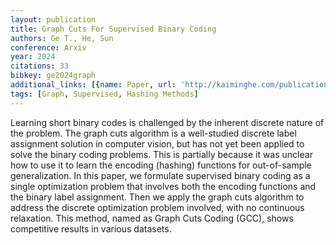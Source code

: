 ```yaml
---
layout: publication
title: Graph Cuts For Supervised Binary Coding
authors: Ge T., He, Sun
conference: Arxiv
year: 2024
citations: 33
bibkey: ge2024graph
additional_links: [{name: Paper, url: 'http://kaiminghe.com/publications/eccv14gcc.pdf'}]
tags: [Graph, Supervised, Hashing Methods]
---
```

Learning short binary codes is challenged by the inherent discrete
nature of the problem. The graph cuts algorithm is a well-studied
discrete label assignment solution in computer vision, but has not yet
been applied to solve the binary coding problems. This is partially because
it was unclear how to use it to learn the encoding (hashing) functions
for out-of-sample generalization. In this paper, we formulate supervised
binary coding as a single optimization problem that involves both
the encoding functions and the binary label assignment. Then we apply
the graph cuts algorithm to address the discrete optimization problem
involved, with no continuous relaxation. This method, named as Graph
Cuts Coding (GCC), shows competitive results in various datasets.